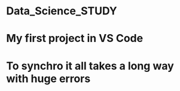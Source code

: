 # Data_Science_STUDY
# My first project in VS Code
# To synchro it all takes a long way with huge errors
